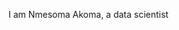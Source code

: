  I am Nmesoma Akoma, a data scientist
<!---
N-Akoma/N-Akoma is a ✨ special ✨ repository because its `README.md` (this file) appears on your GitHub profile.
You can click the Preview link to take a look at your changes.
--->
